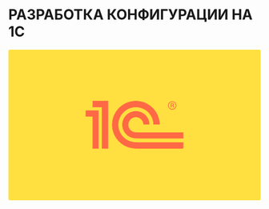 # РАЗРАБОТКА КОНФИГУРАЦИИ НА 1С

![This_day_will_help_you_get_acquainted_with_callbacks,_varargs_&_tree_structures.](misc/images/logo1c.png)